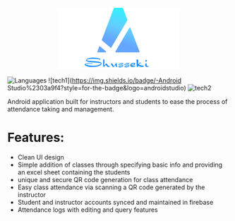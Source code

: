 <p align="center">
  <img src="https://github.com/Nizar1999/Shusseki/blob/master/screenshots/Banner.png" width = 55%; height=55% />
</p>

![Languages](https://img.shields.io/badge/-Java%2303a9f4?style=for-the-badge&logo=java)
![tech1](https://img.shields.io/badge/-Android Studio%2303a9f4?style=for-the-badge&logo=androidstudio)
![tech2](https://img.shields.io/badge/-Firebase%2303a9f4?style=for-the-badge&logo=firebase)

Android application built for instructors and students to ease the process of attendance taking and management.

# Features:
- Clean UI design
- Simple addition of classes through specifying basic info and providing an excel sheet containing the students
- unique and secure QR code generation for class attendance
- Easy class attendance via scanning a QR code generated by the instructor
- Student and instructor accounts synced and maintained in firebase
- Attendance logs with editing and query features

